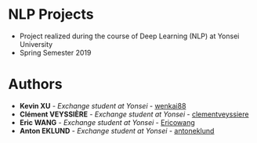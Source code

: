 # NLP Projects
+ Project realized during the course of Deep Learning (NLP) at Yonsei University
+ Spring Semester 2019


# Authors

+ **Kevin XU** - *Exchange student at Yonsei* - [wenkai88](https://github.com/wenkai88)
+ **Clément VEYSSIÈRE** - *Exchange student at Yonsei* - [clementveyssiere](https://github.com/clementveyssiere)
+ **Eric WANG** - *Exchange student at Yonsei* - [Ericowang](https://github.com/Ericowang)
+ **Anton EKLUND** - *Exchange student at Yonsei* - [antoneklund](https://github.com/antoneklund)
